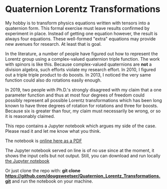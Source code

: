 # Quaternion Lorentz Transformations

My hobby is to transform physics equations written with tensors into a
quaternion form. This formal exercise must leave results confirmed by
experiment in place. Instead of getting one equation however, the result is
always four equations. These well-formed "extra" equations may provide new
avenues for research. At least that is goal.

In the literature, a number of people have figured out how to represent the
Lorentz group using a complex-valued quaternion triple function. The work with
spinors is like this. Because complex-valued quaternions are **not** a division
algebra, such efforts violate my research effort. In 2010, I figured out a
triple triple product to do boosts. In 2013, I noticed the very same function
could also do rotations easily enough.

In 2019, two people with Ph.D.'s strongly disagreed with my claim that a one
parameter function and thus at most four degrees of freedom could possibly
represent all possible Lorentz transformations which has been long known to
have three degrees of rotation for rotations and three for boosts. Because six
is greater than four, my claim must necessarily be wrong, or so it is
reasonably claimed.

This repo contains a Jupyter notebook which argues my side of the case. Please
read it and let me know what you think.

The notebook is [online here as a PDF](https://github.com/dougsweetser/Quaternion_Lorentz_Transformations/blob/master/Lorentz_boosts_w_just_h.pdf)

The Jupyter notebook served on line is of no use since at the moment, it shows
the input cells but not output. Still, you can download and run locally [the Jupyter notebook](https://github.com/dougsweetser/Quaternion_Lorentz_Transformations/blob/master/Lorentz_boosts_w_just_h.ipynb)

Or just clone the repo with: **git clone
https://github.com/dougsweetser/Quaternion_Lorentz_Transformations.git** and
run the notebook on your machine.
